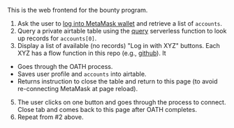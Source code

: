 This is the web frontend for the bounty program. 

1. Ask the user to [log into MetaMask wallet](https://docs.metamask.io/guide/getting-started.html#basic-considerations) and retrieve a list of `accounts`.
2. Query a private airtable table using the [query](../query/) serverless function to look up records for `accounts[0]`.
3. Display a list of available (no records) "Log in with XYZ" buttons. Each XYZ has a flow function in this repo (e.g., [github](../github/)). It
  * Goes through the OATH process.
  * Saves user profile and `accounts` into airtable.
  * Returns instruction to close the table and return to this page (to avoid re-connecting MetaMask at page reload).
5. The user clicks on one button and goes through the process to connect. Close tab and comes back to this page after OATH completes.
6. Repeat from #2 above.
